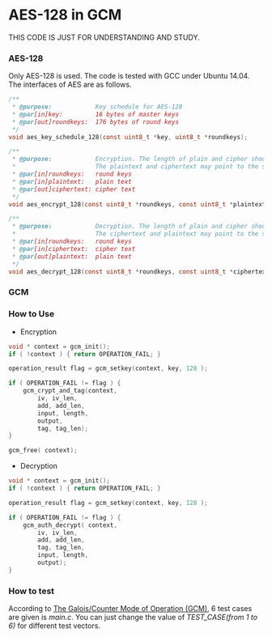 # AES-128 in GCM
THIS CODE IS JUST FOR UNDERSTANDING AND STUDY.

### AES-128
Only AES-128 is used. The code is tested with GCC under Ubuntu 14.04. The interfaces of AES are as follows.
```C
/**
 * @purpose:			Key schedule for AES-128
 * @par[in]key:			16 bytes of master keys
 * @par[out]roundkeys:	176 bytes of round keys
 */
void aes_key_schedule_128(const uint8_t *key, uint8_t *roundkeys);

/**
 * @purpose:			Encryption. The length of plain and cipher should be one block (16 bytes).
 *						The plaintext and ciphertext may point to the same memory
 * @par[in]roundkeys:	round keys
 * @par[in]plaintext:	plain text
 * @par[out]ciphertext:	cipher text
 */
void aes_encrypt_128(const uint8_t *roundkeys, const uint8_t *plaintext, uint8_t *ciphertext);

/**
 * @purpose:			Decryption. The length of plain and cipher should be one block (16 bytes).
 *						The ciphertext and plaintext may point to the same memory
 * @par[in]roundkeys:	round keys
 * @par[in]ciphertext:	cipher text
 * @par[out]plaintext:	plain text
 */
void aes_decrypt_128(const uint8_t *roundkeys, const uint8_t *ciphertext, uint8_t *plaintext);
```

### GCM

### How to Use
* Encryption
```C
void * context = gcm_init();
if ( !context ) { return OPERATION_FAIL; }

operation_result flag = gcm_setkey(context, key, 128 );

if ( OPERATION_FAIL != flag ) {
	gcm_crypt_and_tag(context,
		iv, iv_len,
		add, add_len,
		input, length,
		output,
		tag, tag_len);
}

gcm_free( context);
```
* Decryption
```C
void * context = gcm_init();
if ( !context ) { return OPERATION_FAIL; }

operation_result flag = gcm_setkey(context, key, 128 );

if ( OPERATION_FAIL != flag ) {
	gcm_auth_decrypt( context,
		iv, iv_len,
		add, add_len,
		tag, tag_len,
		input, length,
		output);
}
```

### How to test
According to [The Galois/Counter Mode of Operation (GCM)], 6 test cases are given is *main.c*. You can just change the value of *TEST_CASE(from 1 to 6)* for different test vectors.

[The Galois/Counter Mode of Operation (GCM)]:<http://csrc.nist.gov/groups/ST/toolkit/BCM/documents/proposedmodes/gcm/gcm-spec.pdf>